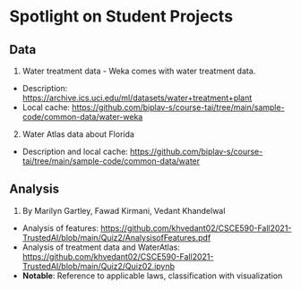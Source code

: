# Spotlight on Student Projects

## Data
1. Water treatment data - Weka comes with water treatment data. 
*	Description: https://archive.ics.uci.edu/ml/datasets/water+treatment+plant 
*	Local cache: https://github.com/biplav-s/course-tai/tree/main/sample-code/common-data/water-weka 
2. Water Atlas data about Florida 
* Description and local cache: https://github.com/biplav-s/course-tai/tree/main/sample-code/common-data/water

## Analysis 
1. By Marilyn Gartley, Fawad Kirmani, Vedant Khandelwal
* Analysis of features: https://github.com/khvedant02/CSCE590-Fall2021-TrustedAI/blob/main/Quiz2/AnalysisofFeatures.pdf
* Analysis of treatment data and WaterAtlas: https://github.com/khvedant02/CSCE590-Fall2021-TrustedAI/blob/main/Quiz2/Quiz02.ipynb
* **Notable**: Reference to applicable laws, classification with visualization

